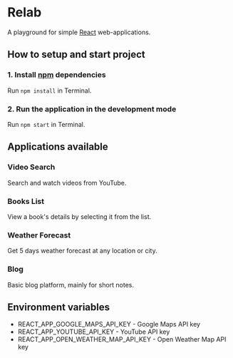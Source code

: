 # Relab

A playground for simple [React](https://facebook.github.io/react "React Homepage") web-applications.

## How to setup and start project

### 1. Install [npm](https://www.npmjs.com "npm Homepage") dependencies

Run `npm install` in Terminal.

### 2. Run the application in the development mode

Run `npm start` in Terminal.

## Applications available

### Video Search

Search and watch videos from YouTube.

### Books List

View a book's details by selecting it from the list.

### Weather Forecast

Get 5 days weather forecast at any location or city.

### Blog

Basic blog platform, mainly for short notes.

## Environment variables

* REACT_APP_GOOGLE_MAPS_API_KEY - Google Maps API key
* REACT_APP_YOUTUBE_API_KEY - YouTube API key
* REACT_APP_OPEN_WEATHER_MAP_API_KEY - Open Weather Map API key
